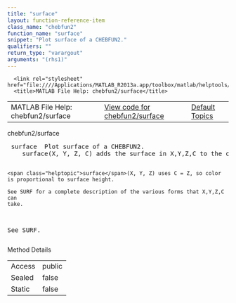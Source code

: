 ```yaml
---
title: "surface"
layout: function-reference-item
class_name: "chebfun2"
function_name: "surface"
snippet: "Plot surface of a CHEBFUN2."
qualifiers: ""
return_type: "varargout"
arguments: "(rhs1)"
---
```


<html>
   <head>
      <meta http-equiv="Content-Type" content="text/html; charset=utf-8">
   
      <link rel="stylesheet" href="file:////Applications/MATLAB_R2013a.app/toolbox/matlab/helptools/private/helpwin.css">
      <title>MATLAB File Help: chebfun2/surface</title>
   </head>
   <body>
      <!--Single-page help-->
      <table border="0" cellspacing="0" width="100%">
         <tr class="subheader">
            <td class="headertitle">MATLAB File Help: chebfun2/surface</td>
            <td class="subheader-left"><a href="matlab:edit chebfun2/surface">View code for chebfun2/surface</a></td>
            <td class="subheader-right"><a href="matlab:helpwin">Default Topics</a></td>
         </tr>
      </table>
      <div class="title">chebfun2/surface</div>
      <div class="helptext"><pre><!--helptext --> <span class="helptopic">surface</span>  Plot surface of a CHEBFUN2.
    <span class="helptopic">surface</span>(X, Y, Z, C) adds the surface in X,Y,Z,C to the current axes.
 
    <span class="helptopic">surface</span>(X, Y, Z) uses C = Z, so color is proportional to surface height. 
 
    See SURF for a complete description of the various forms that X,Y,Z,C can
    take.
  
  See SURF.</pre></div><!--after help -->
      <!--Method-->
      <div class="sectiontitle">Method Details</div>
      <table class="class-details">
         <tr>
            <td class="class-detail-label">Access</td>
            <td>public</td>
         </tr>
         <tr>
            <td class="class-detail-label">Sealed</td>
            <td>false</td>
         </tr>
         <tr>
            <td class="class-detail-label">Static</td>
            <td>false</td>
         </tr>
      </table>
   </body>
</html>
